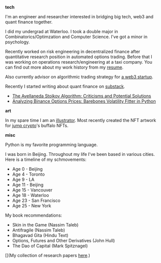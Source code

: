 **tech**

I'm an engineer and researcher interested in bridging big tech, web3 and quant finance together. 

I did my undergrad at Waterloo. I took a double major in Combinatorics/Optimzation and Computer Science. I've got a minor in psychology.

Recently worked on risk engineering in decentralized finance after quantitative research position in automated options trading. Before that I was working on operations research/engineering at a taxi company. You can find out more about my work history from my [resume](https://github.com/oxue/oxue.github.io/raw/main/public/Resume%20Oliver%20Xu.pdf).

Also currently advisor on algorithmic trading strategy for [a web3 startup](https://elixir.finance/).

Recently I started writing about quant finance on [substack](https://quante.substack.com/).

- [The Avellaneda Stoikov Algorithm: Criticisms and Potential Solutions](https://quante.substack.com/p/the-avellaneda-stoikov-algorithm)
- [Analyzing Binance Options Prices: Barebones Volatility Fitter in Python](https://quante.substack.com/p/analyzing-binance-options-prices)

**art**

In my spare time I am an [illustrator](https://www.instagram.com/oppylines/). Most recently created the NFT artwork for [jump crypto](https://jumpcrypto.com/)'s buffalo NFTs. 

**misc**

Python is my favorite programming language.

I was born in Beijing. Throughout my life I've been based in various cities. Here is a timeline of my schmovements:

- Age 0 - Beijing
- Age 4 - Toronto
- Age 9 - LA
- Age 11 - Beijing
- Age 15 - Vancouver
- Age 18 - Waterloo
- Age 23 - San Francisco
- Age 25 - New York

My book recommendations:

- Skin in the Game (Nassim Taleb)
- Antifragile (Nassim Taleb)
- Bhagavad Gita (Hindu Text)
- Options, Futures and Other Derivatives (John Hull)
- The Dao of Capital (Mark Spitznagel)

[](My collection of research papers [here](https://oxue.github.io/research_papers).)

